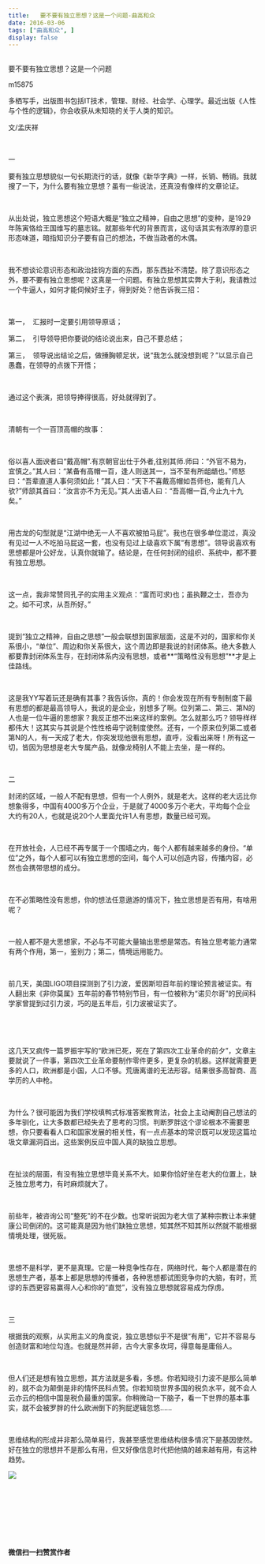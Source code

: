 ```yaml
---
title:   要不要有独立思想？这是一个问题-曲高和众
date: 2016-03-06
tags: ["曲高和众", ]
display: false
---
```



## 



要不要有独立思想？这是一个问题




m15875




多栖写手，出版图书包括IT技术，管理、财经、社会学、心理学。最近出版《人性与个性的逻辑》，你会收获从未知晓的关于人类的知识。


文/孟庆祥

&nbsp;

一

要有独立思想貌似一句长期流行的话，就像《新华字典》一样，长销、畅销。我就搜了一下，为什么要有独立思想？虽有一些说法，还真没有像样的文章论证。

&nbsp;

从出处说，独立思想这个短语大概是“独立之精神，自由之思想”的变种，是1929年陈寅恪给王国维写的墓志铭。就那些年代的背景而言，这句话其实有浓厚的意识形态味道，暗指知识分子要有自己的想法，不做当政者的木偶。

&nbsp;

我不想谈论意识形态和政治挂钩方面的东西，那东西扯不清楚。除了意识形态之外，要不要有独立思想呢？这真是一个问题。有独立思想其实弊大于利，我请教过一个牛逼人，如何才能伺候好主子，得到好处？他告诉我三招：

&nbsp;

第一，&nbsp;&nbsp;汇报时一定要引用领导原话；

第二，&nbsp;&nbsp;引导领导把你要说的结论说出来，自己不要总结；

第三，&nbsp;&nbsp;领导说出结论之后，做捶胸顿足状，说“我怎么就没想到呢？”以显示自己愚蠢，在领导的点拨下开悟；

&nbsp;

通过这个表演，把领导捧得很高，好处就得到了。

&nbsp;

清朝有一个一百顶高帽的故事：

&nbsp;

俗以喜人面谀者曰“戴高帽”.有京朝官出仕于外者,往别其师.师曰：“外官不易为，宜慎之。”其人曰：“某备有高帽一百，逢人则送其一，当不至有所龃龉也。”师怒曰：“吾辈直道人事何须如此！”其人曰：“天下不喜戴高帽如吾师也，能有几人欤?”师颔其首曰：“汝言亦不为无见。”其人出语人曰：“吾高帽一百,今止九十九矣。”

&nbsp;

用古龙的句型就是“江湖中绝无一人不喜欢被拍马屁”。我也在很多单位混过，真没有见过一人不吃拍马屁这一套，也没有见过上级喜欢下属“有思想”。领导说喜欢有思想都是叶公好龙，认真你就输了。结论是，在任何封闭的组织、系统中，都不要有独立思想。

&nbsp;

这一点，我非常赞同孔子的实用主义观点：“富而可求)也；虽执鞭之士，吾亦为之。如不可求，从吾所好。”

&nbsp;

提到“独立之精神，自由之思想”一般会联想到国家层面，这是不对的，国家和你关系很小，“单位”、周边和你关系很大，这个周边即是我说的封闭体系。绝大多数人都要靠封闭体系生存，在封闭体系内没有思想，或者**“策略性没有思想”**才是上佳路线。

&nbsp;

这是我YY写着玩还是确有其事？我告诉你，真的！你会发现在所有专制制度下最有思想的都是最高领导人，我说的是企业，别想多了啊。位列第二、第三、第N的人也是一位牛逼的思想家？我反正想不出来这样的案例。怎么就那么巧？领导样样都伟大！这其实与其说是个性性格毋宁说制度使然。还有，一个原来位列第二或者第N的人，有一天成了老大，你突发现他很有思想，直呼，没看出来呀！所有这一切，皆因为思想是老大专属产品，就像龙椅别人不能上去坐，是一样的。

&nbsp;

二

封闭的区域，一般人不配有思想，但有一个人例外，就是老大。这样的老大远比你想象得多，中国有4000多万个企业，于是就了4000多万个老大，平均每个企业大约有20人，也就是说20个人里面允许1人有思想，数量已经可观。

&nbsp;

在开放社会，人已经不再专属于一个围墙之内，每个人都有越来越多的身份。“单位”之外，每个人都可以有独立思想的空间，每个人可以创造内容，传播内容，必然也会携带思想的成分。

&nbsp;

在不必策略性没有思想，你的想法任意遨游的情况下，独立思想是否有用，有啥用呢？

&nbsp;

一般人都不是大思想家，不必与不可能大量输出思想是常态。有独立思考能力通常有两个作用，第一，鉴别力；第二，情境运用能力。

&nbsp;

前几天，美国LIGO项目探测到了引力波，爱因斯坦百年前的理论预言被证实。有人翻出来《非你莫属》五年前的春节特别节目，有一位被称为“诺贝尔哥”的民间科学家曾提到过引力波，巧的是五年后，引力波被证实了。

&nbsp;

&nbsp;

这几天又疯传一篇罗振宇写的“欧洲已死，死在了第四次工业革命的前夕”，文章主要就说了一件事，第四次工业革命要制作零件更多，更复杂的机器。这样就需要更多的人口，欧洲都是小国，人口不够。荒唐离谱的无法形容。结果很多高智商、高学历的人中枪。

&nbsp;

为什么？很可能因为我们学校填鸭式标准答案教育法，社会上主动阉割自己想法的多年驯化，让大多数都已经失去了思考的习惯。判断罗胖这个谬论根本不需要思想，你只要看看人口和国家发展的相关性，有一点点基本的常识既可以发现这篇垃圾文章漏洞百出。这些案例反应中国人真的缺独立思想。

&nbsp;

在扯淡的层面，有没有独立思想毕竟关系不大。如果你恰好坐在老大的位置上，缺乏独立思考力，有时麻烦就大了。

&nbsp;

前些年，被咨询公司“整死”的不在少数。也常听说因为老大信了某种宗教让本来健康公司倒闭的。这可能真是因为他们缺独立思想，知其然不知其所以然就不能根据情境处理，很死板。

&nbsp;

思想不是科学，更不是真理。它是一种竞争性存在，网络时代，每个人都是潜在的思想生产者，基本上都是思想的传播者，各种思想都试图竞争你的大脑，有时，荒谬的东西更容易赢得人心和你的“直觉”，没有独立思想就容易成为俘虏。

&nbsp;

三

根据我的观察，从实用主义的角度说，独立思想似乎不是很“有用”，它并不容易与创造财富和地位勾连。也就是然并卵，古今大家多坎坷，得意每是庸俗人。

&nbsp;

但人们还是想有独立思想，其方法就是多看，多想。你若知晓引力波不是那么简单的，就不会为颠倒是非的情怀民科点赞。你若知晓世界多国的税负水平，就不会人云亦云的相信中国是税负最重的国家。你稍微动一下脑子，看一下世界的基本事实，就不会被罗胖的什么欧洲倒下的狗屁逻辑忽悠……

&nbsp;

思维结构的形成并非那么简单易行，我甚至感觉思维结构很多情况下是基因使然。好在独立的思想并不是那么有用，但又好像信息时代把他搞的越来越有用，有这种趋势。





<img data-s="300,640" data-type="jpeg" src="http://mmbiz.qpic.cn/mmbiz/fxGMiaL5Zj1gAtMBdoRAfrkfBNF0WEAG9elY136EMERA8zleoqyibsc68mLpoiagDqkzcRhEo0psRuCqoQbcWg52w/0?wx_fmt=jpeg" data-ratio="1" data-w="430"/>

&nbsp;

&nbsp;

&nbsp;

&nbsp;




**微信扫一扫赞赏作者**